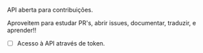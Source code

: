 API aberta para contribuições.

Aproveitem para estudar PR's, abrir issues, documentar, traduzir, e aprender!!

- [ ] Acesso à API através de token.

